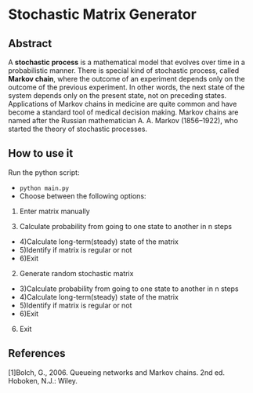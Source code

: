 # Stochastic Matrix Generator
## Abstract
A <b>stochastic process</b> is a mathematical model that evolves over time in a probabilistic manner. There is special kind of stochastic process, called <b>Markov chain</b>, where the outcome of an experiment depends only on the outcome of the previous experiment. In other words, the next state of the system depends only on the present state, not on preceding states. Applications of Markov chains in medicine are quite common and have become a standard tool of medical decision making. Markov chains are named after the Russian mathematician A. A. Markov (1856–1922), who started the theory of stochastic processes.
## How to use it
Run the python script:
- `python main.py`
- Choose between the following options:

1. Enter matrix manually
3) Calculate probability from going to one state to another in n steps
  - 4)Calculate long-term(steady) state of the matrix
  - 5)Identify if matrix is regular or not
  - 6)Exit

2. Generate random stochastic matrix
  - 3)Calculate probability from going to one state to another in n steps
  - 4)Calculate long-term(steady) state of the matrix
  - 5)Identify if matrix is regular or not
  - 6)Exit

6. Exit

## References
[1]Bolch, G., 2006. Queueing networks and Markov chains. 2nd ed. Hoboken, N.J.: Wiley.
